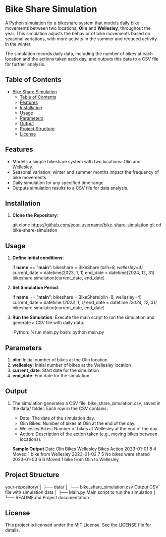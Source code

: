 # Bike Share Simulation

A Python simulation for a bikeshare system that models daily bike movements between two locations, **Olin** and **Wellesley**, throughout the year. This simulation adjusts the behavior of bike movements based on seasonal variations, with more activity in the summer and reduced activity in the winter.

The simulation records daily data, including the number of bikes at each location and the actions taken each day, and outputs this data to a CSV file for further analysis.

## Table of Contents

- [Bike Share Simulation](#bike-share-simulation)
  - [Table of Contents](#table-of-contents)
  - [Features](#features)
  - [Installation](#installation)
  - [Usage](#usage)
  - [Parameters](#parameters)
  - [Output](#output)
  - [Project Structure](#project-structure)
  - [License](#license)

## Features

- Models a simple bikeshare system with two locations: Olin and Wellesley.
- Seasonal variation: winter and summer months impact the frequency of bike movements.
- Daily simulation for any specified time range.
- Outputs simulation results to a CSV file for data analysis.

## Installation

1. **Clone the Repository**:

   git clone https://github.com/your-username/bike-share-simulation.git
   cd bike-share-simulation

## Usage

1. **Define initial conditions**:

    if __name__ == "__main__":
    bikeshare = BikeShare *(olin=8, wellesley=4)*
    current_date = datetime(2023, 1, 1)
    end_date = datetime(2024, 12, 31)
    bikeshare.simulation(current_date, end_date)

2. **Set Simulation Period**:

    if __name__ == "__main__":
    bikeshare = BikeShare(olin=8, wellesley=4)
    current_date = datetime *(2023, 1, 1)*
    end_date = datetime *(2024, 12, 31)*
    bikeshare.simulation(current_date, end_date)

3. **Run the Simulation**: Execute the main script to run the simulation and generate a CSV file with daily data.

    iPython: %run main.py
    bash: python main.py

## Parameters

1. **olin**: Initial number of bikes at the Olin location
2. **wellesley**: Initial number of bikes at the Wellesley location
3. **current_date**: Start date for the simulation
4. **end_date**: End date for the simulation

## Output

1. The simulation generates a CSV file, bike_share_simulation.csv, saved in the data/ folder. Each row in the CSV contains:
    - Date: The date of the simulation day.
    - Olin Bikes: Number of bikes at Olin at the end of the day.
    - Wellesley Bikes: Number of bikes at Wellesley at the end of the day.
    - Action: Description of the action taken (e.g., moving bikes between locations).

    **Sample Output**
    Date	    Olin Bikes	Wellesley Bikes	        Action
    2023-01-01	    8	        4	            Moved 1 bike from Wellesley
    2023-01-02	    7	        5	            No bikes were shared
    2023-01-03	    6	        6	            Moved 1 bike from Olin to Wellesley

## Project Structure

your-repository/
│
├── data/
│   └── bike_share_simulation.csv    Output CSV file with simulation data
│
├── Main.py                          Main script to run the simulation
│
└── README.md                        Project documentation

## License

This project is licensed under the MIT License. See the LICENSE file for details.
